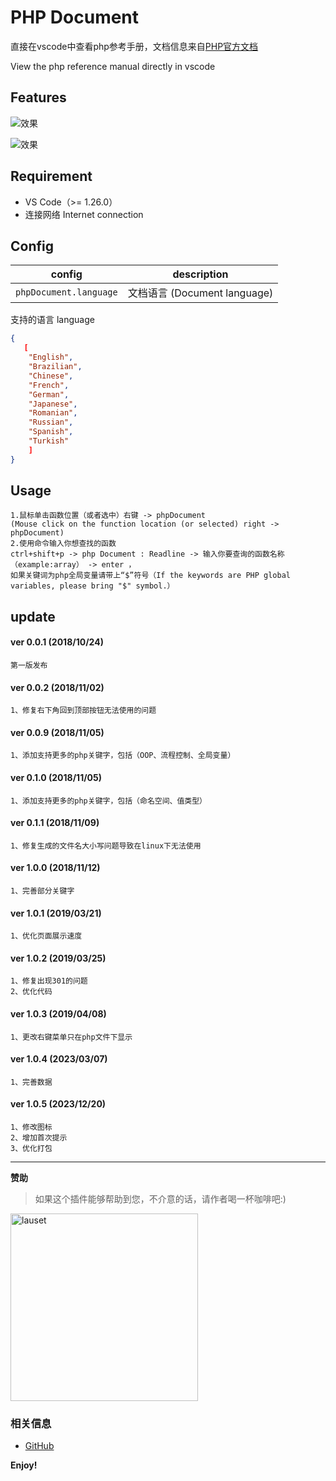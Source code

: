 # PHP Document

直接在vscode中查看php参考手册，文档信息来自[PHP官方文档](http://php.net/docs.php)

View the php reference manual directly in vscode

## Features

![效果](https://user-images.githubusercontent.com/14969576/47369135-980bdf00-d715-11e8-9128-04f50ae668c9.png)

![效果](https://user-images.githubusercontent.com/14969576/47369256-de613e00-d715-11e8-9f3e-f584064b44a1.gif)

## Requirement

* VS Code（>= 1.26.0）
* 连接网络  Internet connection

## Config

|config | description
|-----|------------
|`phpDocument.language`| 文档语言 (Document language)

支持的语言 language
```json
{
   [
	"English",
	"Brazilian",
	"Chinese",
	"French",
	"German",
	"Japanese",
	"Romanian",
	"Russian",
	"Spanish",
	"Turkish"
    ]
}
```

## Usage

	1.鼠标单击函数位置（或者选中）右键 -> phpDocument
	(Mouse click on the function location (or selected) right -> phpDocument)
	2.使用命令输入你想查找的函数
	ctrl+shift+p -> php Document : Readline -> 输入你要查询的函数名称（example:array） -> enter ，
	如果关键词为php全局变量请带上“$”符号（If the keywords are PHP global variables, please bring "$" symbol.）

## update

#### ver 0.0.1 (2018/10/24)
	第一版发布

#### ver 0.0.2 (2018/11/02)
	1、修复右下角回到顶部按钮无法使用的问题

#### ver 0.0.9 (2018/11/05)
	1、添加支持更多的php关键字，包括（OOP、流程控制、全局变量）

#### ver 0.1.0 (2018/11/05)
	1、添加支持更多的php关键字，包括（命名空间、值类型）

#### ver 0.1.1 (2018/11/09)
	1、修复生成的文件名大小写问题导致在linux下无法使用

#### ver 1.0.0 (2018/11/12)
	1、完善部分关键字

#### ver 1.0.1 (2019/03/21)
	1、优化页面展示速度

#### ver 1.0.2 (2019/03/25)
	1、修复出现301的问题
	2、优化代码

#### ver 1.0.3 (2019/04/08)
	1、更改右键菜单只在php文件下显示

#### ver 1.0.4 (2023/03/07)
	1、完善数据

#### ver 1.0.5 (2023/12/20)
	1、修改图标
	2、增加首次提示
	3、优化打包
-----------------------------------------------------------------------------------------------------------

**赞助**
> 如果这个插件能够帮助到您，不介意的话，请作者喝一杯咖啡吧:) 
 
[<img alt="lauset" src="https://zuhaowan-video.oss-cn-beijing.aliyuncs.com/1587571200/177327269-5cd91cdc-ffeb-4e1d-9193-abe5d2bb6b95.jpg" width="300">](https://github.com/lauset)

### 相关信息

* [GitHub](https://github.com/AShujiao/vscode-phpDocument.git)

**Enjoy!**
